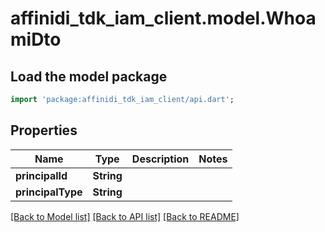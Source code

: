 # affinidi_tdk_iam_client.model.WhoamiDto

## Load the model package

```dart
import 'package:affinidi_tdk_iam_client/api.dart';
```

## Properties

| Name              | Type       | Description | Notes |
| ----------------- | ---------- | ----------- | ----- |
| **principalId**   | **String** |             |
| **principalType** | **String** |             |

[[Back to Model list]](../README.md#documentation-for-models) [[Back to API list]](../README.md#documentation-for-api-endpoints) [[Back to README]](../README.md)

